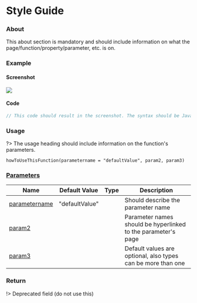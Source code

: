 # Style Guide

### About

This about section is mandatory and should include information on what the page/function/property/parameter, etc. is on.

### Example

<!-- tabs:start -->
#### Screenshot
![](/assets/cdrive.png)

#### Code
```javascript
// This code should result in the screenshot. The syntax should be JavaScript
```
<!-- tabs:end -->

### Usage

?> The usage heading should include information on the function's parameters.


`howToUseThisFunction(parametername = "defaultValue", param2, param3)`

### [Parameters](style-guide#undefined)

<table><thead><tr><th>Name</th><th>Default Value</th><th data-type="select" data-multiple>Type</th><th>Description</th></tr></thead><tbody><tr><td><a href="style-guide">parametername</a></td><td>"defaultValue"</td><td></td><td>Should describe the parameter name</td></tr><tr><td><a href="style-guide">param2</a></td><td></td><td></td><td>Parameter names should be hyperlinked to the parameter's page</td></tr><tr><td><a href="style-guide">param3</a></td><td></td><td></td><td>Default values are optional, also types can be more than one</td></tr></tbody></table>

### Return

!> Deprecated field (do not use this)

